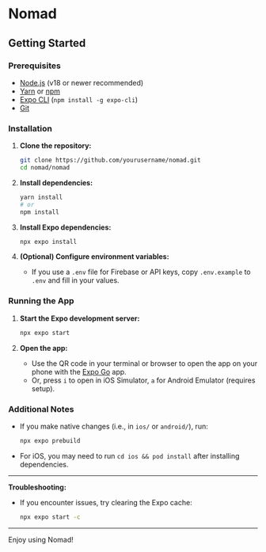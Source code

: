 # Nomad

## Getting Started

### Prerequisites

- [Node.js](https://nodejs.org/) (v18 or newer recommended)
- [Yarn](https://classic.yarnpkg.com/lang/en/docs/install/) or [npm](https://www.npmjs.com/get-npm)
- [Expo CLI](https://docs.expo.dev/get-started/installation/) (`npm install -g expo-cli`)
- [Git](https://git-scm.com/)

### Installation

1. **Clone the repository:**
   ```bash
   git clone https://github.com/yourusername/nomad.git
   cd nomad/nomad
   ```

2. **Install dependencies:**
   ```bash
   yarn install
   # or
   npm install
   ```

3. **Install Expo dependencies:**
   ```bash
   npx expo install
   ```

4. **(Optional) Configure environment variables:**
   - If you use a `.env` file for Firebase or API keys, copy `.env.example` to `.env` and fill in your values.

### Running the App

1. **Start the Expo development server:**
   ```bash
   npx expo start
   ```

2. **Open the app:**
   - Use the QR code in your terminal or browser to open the app on your phone with the [Expo Go](https://expo.dev/client) app.
   - Or, press `i` to open in iOS Simulator, `a` for Android Emulator (requires setup).

### Additional Notes

- If you make native changes (i.e., in `ios/` or `android/`), run:
  ```bash
  npx expo prebuild
  ```
- For iOS, you may need to run `cd ios && pod install` after installing dependencies.

---

**Troubleshooting:**  
- If you encounter issues, try clearing the Expo cache:
  ```bash
  npx expo start -c
  ```

---

Enjoy using Nomad!

